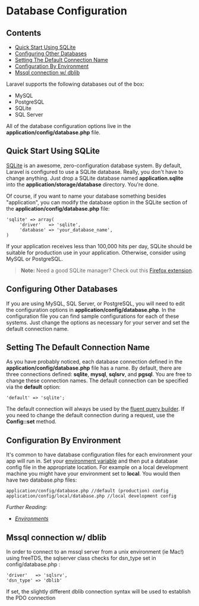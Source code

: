 # Database Configuration

## Contents

- [Quick Start Using SQLite](#quick)
- [Configuring Other Databases](#server)
- [Setting The Default Connection Name](#default)
- [Configuration By Environment](#environment)
- [Mssql connection w/ dblib](#mssqlMac)

Laravel supports the following databases out of the box:

- MySQL
- PostgreSQL
- SQLite
- SQL Server

All of the database configuration options live in the **application/config/database.php** file.

<a name="quick"></a>
## Quick Start Using SQLite

[SQLite](http://sqlite.org) is an awesome, zero-configuration database system. By default, Laravel is configured to use a SQLite database. Really, you don't have to change anything. Just drop a SQLite database named **application.sqlite** into the **application/storage/database** directory. You're done.

Of course, if you want to name your database something besides "application", you can modify the database option in the SQLite section of the **application/config/database.php** file:

	'sqlite' => array(
	     'driver'   => 'sqlite',
	     'database' => 'your_database_name',
	)

If your application receives less than 100,000 hits per day, SQLite should be suitable for production use in your application. Otherwise, consider using MySQL or PostgreSQL.

> **Note:** Need a good SQLite manager? Check out this [Firefox extension](https://addons.mozilla.org/en-US/firefox/addon/sqlite-manager/).

<a name="server"></a>
## Configuring Other Databases

If you are using MySQL, SQL Server, or PostgreSQL, you will need to edit the configuration options in **application/config/database.php**. In the configuration file you can find sample configurations for each of these systems. Just change the options as necessary for your server and set the default connection name.

<a name="default"></a>
## Setting The Default Connection Name

As you have probably noticed, each database connection defined in the **application/config/database.php** file has a name. By default, there are three connections defined: **sqlite**, **mysql**, **sqlsrv**, and **pgsql**. You are free to change these connection names. The default connection can be specified via the **default** option:

	'default' => 'sqlite';

The default connection will always be used by the [fluent query builder](/docs/database/fluent). If you need to change the default connection during a request, use the **Config::set** method.

<a name="environment"></a>
## Configuration By Environment

It's common to have database configuration files for each environment your app will run in. Set your [environment variable](/docs/install#environments) and then put a database config file in the appropriate location. For example on a local development machine you might have your environment set to **local**. You would then have two database.php files:

	application/config/database.php //default (production) config
	application/config/local/database.php //local development config

*Further Reading:*

- *[Environments](/docs/install#environments)*

<a name="mssqlMac"></a>
## Mssql connection w/ dblib

In order to connect to an mssql server from a unix environment (ie Mac!) using freeTDS, the sqlserver class checks for dsn_type set in config/database.php :

	'driver'   => 'sqlsrv',
	'dsn_type' => 'dblib'

If set, the slightly different dblib connection syntax will be used to establish the PDO connection